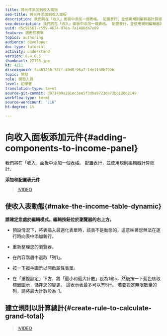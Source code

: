 ```yaml
---
title: 將元件添加到收入面板
seo-title: 將元件添加到收入面板
description: 我們將在「收入」面板中添加一個表格。 配置表行，並使用規則編輯器計算總計。
seo-description: 我們將在「收入」面板中添加一個表格。 配置表行，並使用規則編輯器計算總計。
uuid: d5c98561-c559-4624-976a-7a1486da7e69
feature: 適用性表單
topics: authoring
audience: developer
doc-type: tutorial
activity: understand
version: 6.4,6.5
thumbnail: 22198.jpg
kt: 4211
discoiquuid: fa483260-38ff-40d8-96a7-1de11d8b792b
topic: 開發
role: 開發人員
level: 初學者
translation-type: tm+mt
source-git-commit: d9714b9a291ec3ee5f3dba9723de72bb120d2149
workflow-type: tm+mt
source-wordcount: '216'
ht-degree: 1%

---
```



# 向收入面板添加元件{#adding-components-to-income-panel}

我們將在「收入」面板中添加一個表格。 配置表行，並使用規則編輯器計算總計。

**添加和配置表元件**

>[!VIDEO](https://video.tv.adobe.com/v/22198?quality=9&learn=on)



## 使收入表動態{#make-the-income-table-dynamic}

**請確定您處於編輯模式。編輯按鈕位於瀏覽器的右上方。**

* 預設情況下，將表插入最適化表單時，該表不是動態的，這意味著您無法在運行時向表中添加新行。

* 重新整理您的瀏覽器。

* 在內容階層中選取「列1」。

* 按一下扳手圖示以開啟屬性表單。

* 在「重複設定」下方，將「最小和最大計數」設為1和5，然後按一下藍色核取標籤圖示，儲存您的變更。 這表示表最多可以有5行。 若要設定無限數量的列，請將最大計數設為-1。

## 建立規則以計算總計{#create-rule-to-calculate-grand-total}


>[!VIDEO](https://video.tv.adobe.com/v/22197?quality=9&learn=on)


